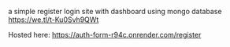 a simple register login site with dashboard using mongo database
https://we.tl/t-Ku0Svh9QWt


Hosted here: https://auth-form-r94c.onrender.com/register
